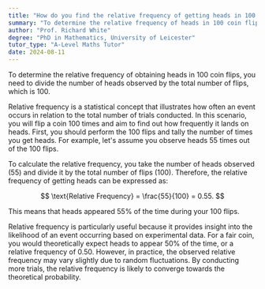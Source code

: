 ```yaml
---
title: "How do you find the relative frequency of getting heads in 100 coin flips?"
summary: "To determine the relative frequency of heads in 100 coin flips, calculate the ratio of heads obtained to the total flips, which is 100."
author: "Prof. Richard White"
degree: "PhD in Mathematics, University of Leicester"
tutor_type: "A-Level Maths Tutor"
date: 2024-08-11
---
```


To determine the relative frequency of obtaining heads in $100$ coin flips, you need to divide the number of heads observed by the total number of flips, which is $100$.

Relative frequency is a statistical concept that illustrates how often an event occurs in relation to the total number of trials conducted. In this scenario, you will flip a coin $100$ times and aim to find out how frequently it lands on heads. First, you should perform the $100$ flips and tally the number of times you get heads. For example, let's assume you observe heads $55$ times out of the $100$ flips.

To calculate the relative frequency, you take the number of heads observed ($55$) and divide it by the total number of flips ($100$). Therefore, the relative frequency of getting heads can be expressed as:

$$
\text{Relative Frequency} = \frac{55}{100} = 0.55.
$$

This means that heads appeared $55\%$ of the time during your $100$ flips.

Relative frequency is particularly useful because it provides insight into the likelihood of an event occurring based on experimental data. For a fair coin, you would theoretically expect heads to appear $50\%$ of the time, or a relative frequency of $0.50$. However, in practice, the observed relative frequency may vary slightly due to random fluctuations. By conducting more trials, the relative frequency is likely to converge towards the theoretical probability.
    